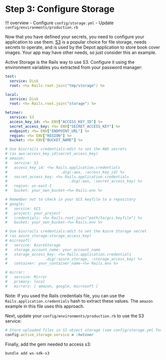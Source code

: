 # Step 3: Configure Storage

!!! overview
    - Configure `config/storage.yml`
    - Update `config/environments/production.rb`

Now that you have defined your secrets, you need to configure your application to use them.
[S3](https://docs.aws.amazon.com/AmazonS3/latest/userguide/Welcome.html) is a popular choice for file storage, needs secrets to operate, and is used by the Depot application to store book cover images.
Your app may have other needs, so just consider this an example.

Active Storage is the Rails way to use S3. Configure it using the environment variables you extracted from your password manager:

```yaml title="config/storage.yml" hl_lines="9-15" linenums="1"
test:
  service: Disk
  root: <%= Rails.root.join("tmp/storage") %>

local:
  service: Disk
  root: <%= Rails.root.join("storage") %>

hetzner:
  service: S3
  access_key_id: <%= ENV["ACCESS_KEY_ID"] %>
  secret_access_key: <%= ENV["SECRET_ACCESS_KEY"] %>
  endpoint: <%= ENV["ENDPOINT_URL"] %>
  region: <%= ENV["REGION"] %>
  bucket: <%= ENV["BUCKET_NAME"] %>

# Use bin/rails credentials:edit to set the AWS secrets 
# (as aws:access_key_id|secret_access_key)
# amazon:
#   service: S3
#   access_key_id: <%= Rails.application.credentials
#                        .dig(:aws, :access_key_id) %>
#   secret_access_key: <%= Rails.application.credentials
#                            .dig(:aws, :secret_access_key) %>
#   region: us-east-1
#   bucket: your_own_bucket-<%= Rails.env %>

# Remember not to check in your GCS keyfile to a repository
# google:
#   service: GCS
#   project: your_project
#   credentials: <%= Rails.root.join("path/to/gcs.keyfile") %>
#   bucket: your_own_bucket-<%= Rails.env %>

# Use bin/rails credentials:edit to set the Azure Storage secret 
# (as azure_storage:storage_access_key)
# microsoft:
#   service: AzureStorage
#   storage_account_name: your_account_name
#   storage_access_key: <%= Rails.application.credentials
#                 .dig(:azure_storage, :storage_access_key) %>
#   container: your_container_name-<%= Rails.env %>

# mirror:
#   service: Mirror
#   primary: local
#   mirrors: [ amazon, google, microsoft ]
```

Note: If you used the Rails credentials file, you can use the `Rails.application.credentials` hash to extract these values. The `amazon` example in this file uses this approach.

Next, update your `config/environments/production.rb` to use the S3 service:

```ruby title="config/environments/production.rb" hl_lines="2"
# Store uploaded files in S3 object storage (see config/storage.yml for options).
config.active_storage.service = :hetzner
```

Finally, add the gem needed to access s3:

```sh
bundle add ws-sdk-s3
```